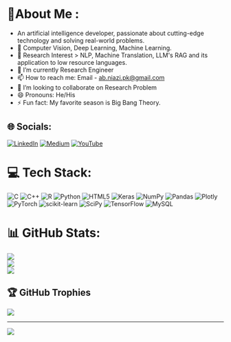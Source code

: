 
# 💫About Me :
- An artificial intelligence developer, passionate about cutting-edge technology and solving real-world problems.
- 📖 Computer Vision, Deep Learning, Machine Learning.
- 📢 Research Interest > NLP, Machine Translation, LLM's RAG and its application to low resource languages.
- 🌱 I’m currently Research Engineer
- 📫 How to reach me: Email - ab.niazi.pk@gmail.com
- 💞️ I’m looking to collaborate on Research Problem
- 😄 Pronouns: He/His 
- ⚡ Fun fact: My favorite season is Big Bang Theory.



## 🌐 Socials:
[![LinkedIn](https://img.shields.io/badge/LinkedIn-%230077B5.svg?logo=linkedin&logoColor=white)](https://linkedin.com/in/https://www.linkedin.com/in/abdul-basit-201849b4/) [![Medium](https://img.shields.io/badge/Medium-12100E?logo=medium&logoColor=white)](https://medium.com/@https://medium.com/@AB_Niazi) [![YouTube](https://img.shields.io/badge/YouTube-%23FF0000.svg?logo=YouTube&logoColor=white)](https://youtube.com/c/UCSAw-QDHdXjrAMpg7-TELVA) 

# 💻 Tech Stack:
![C](https://img.shields.io/badge/c-%2300599C.svg?style=for-the-badge&logo=c&logoColor=white) ![C++](https://img.shields.io/badge/c++-%2300599C.svg?style=for-the-badge&logo=c%2B%2B&logoColor=white) ![R](https://img.shields.io/badge/r-%23276DC3.svg?style=for-the-badge&logo=r&logoColor=white) ![Python](https://img.shields.io/badge/python-3670A0?style=for-the-badge&logo=python&logoColor=ffdd54) ![HTML5](https://img.shields.io/badge/html5-%23E34F26.svg?style=for-the-badge&logo=html5&logoColor=white) ![Keras](https://img.shields.io/badge/Keras-%23D00000.svg?style=for-the-badge&logo=Keras&logoColor=white) ![NumPy](https://img.shields.io/badge/numpy-%23013243.svg?style=for-the-badge&logo=numpy&logoColor=white) ![Pandas](https://img.shields.io/badge/pandas-%23150458.svg?style=for-the-badge&logo=pandas&logoColor=white) ![Plotly](https://img.shields.io/badge/Plotly-%233F4F75.svg?style=for-the-badge&logo=plotly&logoColor=white) ![PyTorch](https://img.shields.io/badge/PyTorch-%23EE4C2C.svg?style=for-the-badge&logo=PyTorch&logoColor=white) ![scikit-learn](https://img.shields.io/badge/scikit--learn-%23F7931E.svg?style=for-the-badge&logo=scikit-learn&logoColor=white) ![SciPy](https://img.shields.io/badge/SciPy-%230C55A5.svg?style=for-the-badge&logo=scipy&logoColor=%white) ![TensorFlow](https://img.shields.io/badge/TensorFlow-%23FF6F00.svg?style=for-the-badge&logo=TensorFlow&logoColor=white) ![MySQL](https://img.shields.io/badge/mysql-%2300f.svg?style=for-the-badge&logo=mysql&logoColor=white)
# 📊 GitHub Stats:
![](https://github-readme-stats.vercel.app/api?username=106abdulbasit&theme=dark&hide_border=false&include_all_commits=false&count_private=false)<br/>
![](https://github-readme-streak-stats.herokuapp.com/?user=106abdulbasit&theme=dark&hide_border=false)<br/>
![](https://github-readme-stats.vercel.app/api/top-langs/?username=106abdulbasit&theme=dark&hide_border=false&include_all_commits=false&count_private=false&layout=compact)

## 🏆 GitHub Trophies
![](https://github-profile-trophy.vercel.app/?username=106abdulbasit&theme=radical&no-frame=false&no-bg=true&margin-w=4)

---
[![](https://visitcount.itsvg.in/api?id=106abdulbasit&icon=0&color=0)](https://visitcount.itsvg.in)


<!---
106AbdulBasit/106AbdulBasit is a ✨ special ✨ repository because its `README.md` (this file) appears on your GitHub profile.
You can click the Preview link to take a look at your changes.
--->
